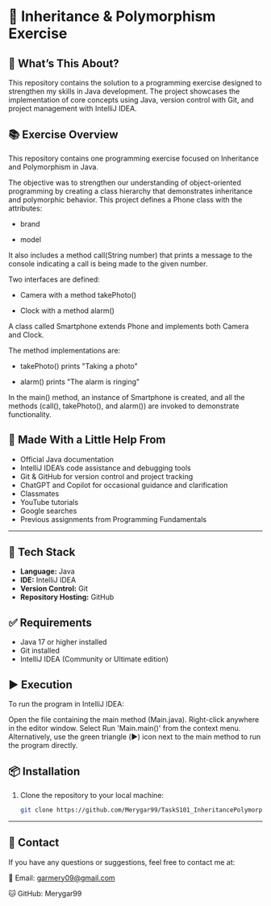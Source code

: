 # 🚀 Inheritance & Polymorphism Exercise

## 🧩 What’s This About?
This repository contains the solution to a programming exercise designed to strengthen my skills in Java development. The project showcases the implementation of core concepts using Java, version control with Git, and project management with IntelliJ IDEA.

## 📚 Exercise Overview
This repository contains one programming exercise focused on Inheritance and Polymorphism in Java.

The objective was to strengthen our understanding of object-oriented programming by creating a class hierarchy that demonstrates inheritance and polymorphic behavior.
This project defines a Phone class with the attributes:

- brand

- model

It also includes a method call(String number) that prints a message to the console indicating a call is being made to the given number.

Two interfaces are defined:

- Camera with a method takePhoto()

- Clock with a method alarm()

A class called Smartphone extends Phone and implements both Camera and Clock.

The method implementations are:

- takePhoto() prints "Taking a photo"

- alarm() prints "The alarm is ringing"

In the main() method, an instance of Smartphone is created, and all the methods (call(), takePhoto(), and alarm()) are invoked to demonstrate functionality.

## 🙌 Made With a Little Help From
- Official Java documentation
- IntelliJ IDEA’s code assistance and debugging tools
- Git & GitHub for version control and project tracking
- ChatGPT and Copilot for occasional guidance and clarification
- Classmates
- YouTube tutorials
- Google searches
- Previous assignments from Programming Fundamentals

---

## 🔧 Tech Stack
- **Language:** Java
- **IDE:** IntelliJ IDEA
- **Version Control:** Git
- **Repository Hosting:** GitHub

## ✅ Requirements
- Java 17 or higher installed
- Git installed
- IntelliJ IDEA (Community or Ultimate edition)

## ▶️ Execution

To run the program in IntelliJ IDEA:

Open the file containing the main method (Main.java). Right-click anywhere in the editor window. Select Run 'Main.main()' from the context menu. Alternatively, use the green triangle (▶️) icon next to the main method to run the program directly.

## 📦 Installation
1. Clone the repository to your local machine:
   ```bash
   git clone https://github.com/Merygar99/TaskS101_InheritancePolymorphism.git

---

## 📧 Contact
If you have any questions or suggestions, feel free to contact me at:

📧 Email: garmery09@gmail.com

🐱 GitHub: Merygar99
   
